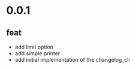 # 0.0.1

## feat

- add limit option
- add simple printer
- add initial implementation of the changelog_cli
